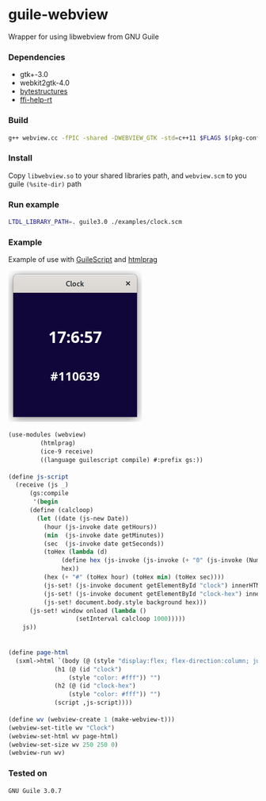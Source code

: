 # guile-webview

Wrapper for using libwebview from GNU Guile 

### Dependencies
- gtk+-3.0 
- webkit2gtk-4.0
- [bytestructures](https://github.com/TaylanUB/scheme-bytestructures)
- [ffi-help-rt](https://git.savannah.nongnu.org/cgit/nyacc.git/tree/module/system/ffi-help-rt.scm)

### Build
```sh
g++ webview.cc -fPIC -shared -DWEBVIEW_GTK -std=c++11 $FLAGS $(pkg-config --cflags --libs gtk+-3.0 webkit2gtk-4.0) -o libwebview.so
```

### Install
Copy `libwebview.so` to your shared libraries path, and `webview.scm` to you guile `(%site-dir)` path

### Run example
```sh
LTDL_LIBRARY_PATH=. guile3.0 ./examples/clock.scm
```

### Example
Example of use with [GuileScript](https://github.com/aconchillo/guilescript) and [htmlprag](https://www.nongnu.org/guile-lib/doc/ref/htmlprag/)

![clock](./examples/clock.png)

```scheme
(use-modules (webview)
	     (htmlprag)
	     (ice-9 receive)
	     ((language guilescript compile) #:prefix gs:))

(define js-script
  (receive (js _)
      (gs:compile
       '(begin
	  (define (calcloop)
	    (let ((date (js-new Date))
		  (hour (js-invoke date getHours))
		  (min  (js-invoke date getMinutes))
		  (sec  (js-invoke date getSeconds))
		  (toHex (lambda (d)
			   (define hex (js-invoke (js-invoke (+ "0" (js-invoke (Number d) toString 16)) slice -2) toUpperCase))
			   hex))
		  (hex (+ "#" (toHex hour) (toHex min) (toHex sec))))
	      (js-set! (js-invoke document getElementById "clock") innerHTML (+ hour ":" min ":" sec))
	      (js-set! (js-invoke document getElementById "clock-hex") innerHTML hex)
	      (js-set! document.body.style background hex)))
	  (js-set! window onload (lambda ()
				   (setInterval calcloop 1000)))))
    js))


(define page-html
  (sxml->html `(body (@ (style "display:flex; flex-direction:column; justify-content:center; align-items:center"))
		     (h1 (@ (id "clock")
			     (style "color: #fff")) "")
		     (h2 (@ (id "clock-hex")
			     (style "color: #fff")) "")
		     (script ,js-script))))

(define wv (webview-create 1 (make-webview-t)))
(webview-set-title wv "Clock")
(webview-set-html wv page-html)
(webview-set-size wv 250 250 0)
(webview-run wv)
```

### Tested on
```
GNU Guile 3.0.7
```

